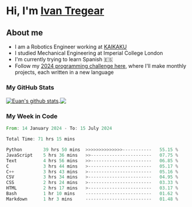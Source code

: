 # Hi, I'm [Ivan Tregear](https://www.linkedin.com/in/ivantregear/)

## About me

* I am a Robotics Engineer working at [KAIKAKU](https://github.com/KAIKAKU-AI)
* I studied Mechanical Engineering at Imperial College London
* I'm currently trying to learn Spanish :es:
* Follow my [2024 programming challenge here](https://github.com/ITregear?tab=repositories), where I'll make monthly projects, each written in a new language


### My GitHub Stats

<a href="#my-github-stats">
  <img align="center" src="https://github-readme-stats.vercel.app/api?username=itregear&count_private=true&show_icons=true&include_all_commits=true&theme=material-palenight" alt="Euan's github stats" />
</a>

<a href="#my-github-stats">
  <img align="center" src="https://github-readme-stats.vercel.app/api/top-langs/?username=itregear&layout=compact&theme=material-palenight" />
</a>

### My Week in Code
<!--START_SECTION:waka-->

```rust
From: 14 January 2024 - To: 15 July 2024

Total Time: 71 hrs 15 mins

Python        39 hrs 50 mins  >>>>>>>>>>>>>>-----------   55.15 %
JavaScript    5 hrs 36 mins   >>-----------------------   07.75 %
Text          4 hrs 56 mins   >>-----------------------   06.85 %
C             3 hrs 44 mins   >------------------------   05.17 %
C++           3 hrs 43 mins   >------------------------   05.16 %
CSV           3 hrs 34 mins   >------------------------   04.95 %
CSS           2 hrs 24 mins   >------------------------   03.33 %
HTML          2 hrs 17 mins   >------------------------   03.17 %
Bash          1 hr 10 mins    -------------------------   01.62 %
Markdown      1 hr 3 mins     -------------------------   01.48 %
```

<!--END_SECTION:waka-->
